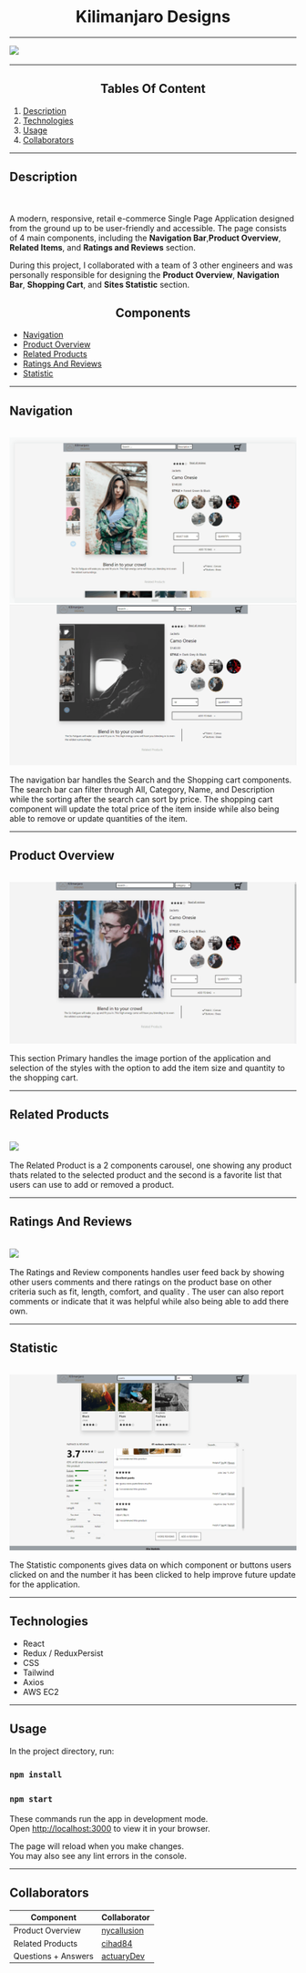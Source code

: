 
<h1 align="center">Kilimanjaro Designs</h1>


* * *

![](/gifs/responsive.gif)

* * *

<h2 align="center">Tables Of Content</h2>

1. [Description](#description)
2. [Technologies](#technologies)
3. [Usage](#usage)
4. [Collaborators](#collaborators)

* * *

## Description
\
\
A modern, responsive, retail e-commerce Single Page Application designed from the ground up to be user-friendly and accessible.
The page consists of 4 main components, including the **Navigation Bar**,**Product Overview**, **Related Items**, and **Ratings and Reviews** section.

During this project, I collaborated with a team of 3 other engineers and was personally responsible for designing the **Product Overview**, **Navigation Bar**, **Shopping Cart**, and **Sites Statistic** section.

<h2 align="center">Components</h2>

* [Navigation](#navigation)
* [Product Overview](#Product-overview)
* [Related Products](#related-products)
* [Ratings And Reviews](#ratings-and-reviews)
* [Statistic](#statistic)

* * *

## Navigation
\
![](/gifs/Search.gif)
![](/gifs/cart-selection.gif)

The navigation bar handles the Search and the Shopping cart components.
The search bar can filter through All, Category, Name, and Description while the sorting after the search can sort by price. The shopping cart component will update the total price of the item inside while also being able to remove or update quantities of the item.

* * *

## Product Overview
\
![](/gifs/Image.gif)

This section Primary handles the image portion of the application and selection of the styles with the option to add the item size and quantity to the shopping cart.

* * *
## Related Products
\
![](/gifs/related-products.gif)

The Related Product is a 2 components carousel, one showing any product thats related to the selected product and the second is a favorite list that users can use to add or removed a product.

* * *

## Ratings And Reviews
\
![](/gifs/raiting-review.gif)

The Ratings and Review components handles user feed back by showing other users comments and there ratings on the product base on other criteria such as fit, length, comfort, and quality . The user can also report comments or indicate that it was helpful while also being able to add there own.

* * *

## Statistic
\
![](/gifs/statistic.gif)

The Statistic components gives data on which component or buttons users clicked on and the number it has been clicked to help improve future update for the application.

* * *

## Technologies
- React
- Redux / ReduxPersist 
- CSS
- Tailwind
- Axios
- AWS EC2

* * *

## Usage 

In the project directory, run: 

### `npm install`
### `npm start`

These commands run the app in development mode.\
Open [http://localhost:3000](http://localhost:3000) to view it in your browser.

The page will reload when you make changes.\
You may also see any lint errors in the console.

* * *

## Collaborators

| Component           | Collaborator                                                  |
|---------------------|---------------------------------------------------------------|
| Product Overview    | [nycallusion](http://www.github.com/nycallusion/repositories) |
| Related Products    | [cihad84](http://www.github.com/cihad84/repositories)         |
| Questions + Answers | [actuaryDev](http://www.github.com/actuaryDev/repositories)   |